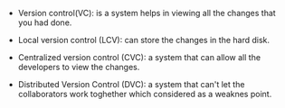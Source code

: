 * Version control(VC): is a system helps in viewing all the changes that you had done.

* Local version control (LCV): can store the changes in the hard disk. 

* Centralized version control (CVC): a system that can allow all the developers to view the changes.

* Distributed Version Control (DVC): a system that can't let the collaborators work toghether which considered as a weaknes point.